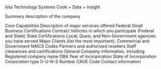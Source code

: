 Iota Technology Systems
Code + Data + Insight

Summary description of the company

Core Capabilities
Description of major services offered
Federal Small Business Certifications
Contract Vehicles in which you participate (Federal and State)
State Certifications
Local, Quasi, and Non-Government agencies you have served
Major Clients (list the most important), Commercial and Government
NAICS Codes
Partners and authorized resellers
Staff clearances and certifications
General Company information, including
        Registered company name
        DBA
        Year of incorporation
        State of incorporation
        Corporation type
        D-U-N-S Number
        CAGE Code
    Contact information

